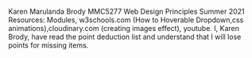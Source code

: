 Karen Marulanda Brody
MMC5277 Web Design Principles Summer 2021
Resources: Modules, w3schools.com (How to Hoverable Dropdown,css animations),cloudinary.com (creating images effect), youtube.
I, Karen Brody, have read the point deduction list and understand that I will lose points for missing items.
